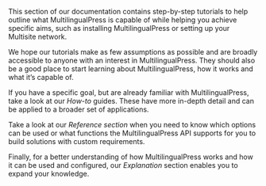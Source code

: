 This section of our documentation contains step-by-step tutorials to help outline what MultilingualPress is capable of while helping you achieve specific aims, such as installing MultilingualPress or setting up your Multisite network.

We hope our tutorials make as few assumptions as possible and are broadly accessible to anyone with an interest in MultilingualPress. They should also be a good place to start learning about MultilingualPress, how it works and what it’s capable of.


If you have a specific goal, but are already familiar with MultilingualPress, take a look at our _How-to_ guides. These have more in-depth detail and can be applied to a broader set of applications.

Take a look at our _Reference section_ when you need to know which options can be used or what functions the MultilingualPress API supports for you to build solutions with custom requirements.

Finally, for a better understanding of how MultilingualPress works and how it can be used and configured, our _Explanation_ section enables you to expand your knowledge.